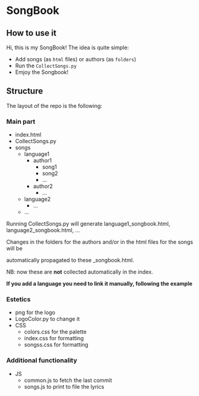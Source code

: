 # SongBook
## How to use it
Hi, this is my SongBook!
The idea is quite simple:
- Add songs (as `html` files) or authors (as `folders`) 
- Run the `CollectSongs.py`
- Emjoy the Songbook!

## Structure
The layout of the repo is the following:

### Main part
- index.html
- CollectSongs.py
- songs
    - language1
        - author1
            - song1
            - song2
            - ...
        - author2
            - ...
    - language2
        - ...
    - ...

Running CollectSongs.py will generate language1_songbook.html, language2_songbook.html, ...

Changes in the folders for the authors and/or in the html files for the songs will be 

automatically propagated to these _songbook.html.

NB: now these are **not** collected automatically in the index. 

**If you add a language you need to link it manually, following the example**

### Estetics
- png for the logo
- LogoColor.py to change it
- CSS
    - colors.css for the palette
    - index.css  for formatting
    - songss.css for formatting

### Additional functionality
- JS
    - common.js to fetch the last commit
    - songs.js  to print to file the lyrics 

